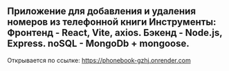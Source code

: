 Приложение для добавления и удаления номеров из телефонной книги
Инструменты: Фронтенд - React, Vite, axios. Бэкенд - Node.js, Express. noSQL - MongoDb + mongoose.
---
Открывается по ссылке: 
https://phonebook-gzhj.onrender.com

